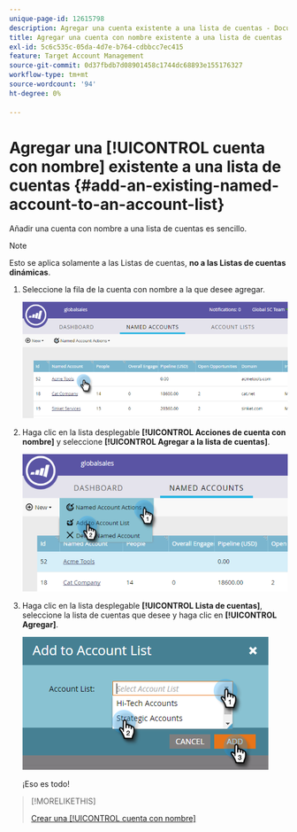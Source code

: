 ```yaml
---
unique-page-id: 12615798
description: Agregar una cuenta existente a una lista de cuentas - Documentos de Marketo - Documentación del producto
title: Agregar una cuenta con nombre existente a una lista de cuentas
exl-id: 5c6c535c-05da-4d7e-b764-cdbbcc7ec415
feature: Target Account Management
source-git-commit: 0d37fbdb7d08901458c1744dc68893e155176327
workflow-type: tm+mt
source-wordcount: '94'
ht-degree: 0%

---
```


# Agregar una [!UICONTROL cuenta con nombre] existente a una lista de cuentas {#add-an-existing-named-account-to-an-account-list}

Añadir una cuenta con nombre a una lista de cuentas es sencillo.

>[!NOTE]
>
>Esto se aplica solamente a las Listas de cuentas, **no a las Listas de cuentas dinámicas**.

1. Seleccione la fila de la cuenta con nombre a la que desee agregar.

   ![](assets/four-1.png)

1. Haga clic en la lista desplegable **[!UICONTROL Acciones de cuenta con nombre]** y seleccione **[!UICONTROL Agregar a la lista de cuentas]**.

   ![](assets/five-1.png)

1. Haga clic en la lista desplegable **[!UICONTROL Lista de cuentas]**, seleccione la lista de cuentas que desee y haga clic en **[!UICONTROL Agregar]**.

   ![](assets/six-1.png)

   ¡Eso es todo!

>[!MORELIKETHIS]
>
>[Crear una [!UICONTROL cuenta con nombre]](/help/marketo/product-docs/target-account-management/target/named-accounts/create-a-named-account.md)
